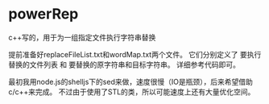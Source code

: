 # powerRep
c++写的，用于为一组指定文件执行字符串替换

提前准备好replaceFileList.txt和wordMap.txt两个文件。
它们分别定义了 要执行替换的文件列表 和 要替换的原字符串和目标字符串。
详细参考代码即可。

最初我用node.js的shelljs下的sed来做，速度很慢（IO是瓶颈），后来希望借助c/c++来完成。
不过由于使用了STL的类，所以可能速度上还有大量优化空间。
